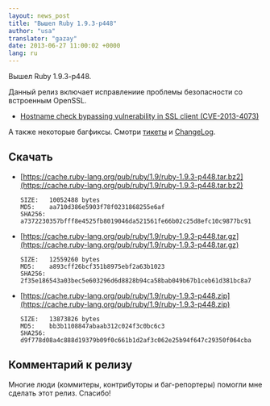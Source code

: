 ```yaml
---
layout: news_post
title: "Вышел Ruby 1.9.3-p448"
author: "usa"
translator: "gazay"
date: 2013-06-27 11:00:02 +0000
lang: ru
---
```


Вышел Ruby 1.9.3-p448.

Данный релиз включает исправлениие проблемы безопасности со встроенным
OpenSSL.

 * [Hostname check bypassing vulnerability in SSL client
   (CVE-2013-4073)](/ru/news/2013/06/27/hostname-check-bypassing-vulnerability-in-openssl-client-cve-2013-4073/)

А также некоторые багфиксы.
Смотри [тикеты](https://bugs.ruby-lang.org/projects/ruby-193/issues?set_filter=1&amp;status_id=5)
и [ChangeLog](https://svn.ruby-lang.org/repos/ruby/tags/v1_9_3_448/ChangeLog).

## Скачать

* [https://cache.ruby-lang.org/pub/ruby/1.9/ruby-1.9.3-p448.tar.bz2](https://cache.ruby-lang.org/pub/ruby/1.9/ruby-1.9.3-p448.tar.bz2)

      SIZE:   10052488 bytes
      MD5:    aa710d386e5903f78f0231868255e6af
      SHA256: a7372230357bfff8e4525fb8019046da521561fe66b02c25d8efc10c9877bc91

* [https://cache.ruby-lang.org/pub/ruby/1.9/ruby-1.9.3-p448.tar.gz](https://cache.ruby-lang.org/pub/ruby/1.9/ruby-1.9.3-p448.tar.gz)

      SIZE:   12559260 bytes
      MD5:    a893cff26bcf351b8975ebf2a63b1023
      SHA256: 2f35e186543a03bec5e603296d6d8828b94ca58bab049b67b1ceb61d381bc8a7

* [https://cache.ruby-lang.org/pub/ruby/1.9/ruby-1.9.3-p448.zip](https://cache.ruby-lang.org/pub/ruby/1.9/ruby-1.9.3-p448.zip)

      SIZE:   13873826 bytes
      MD5:    bb3b1108847abaab312c024f3c0bc6c3
      SHA256: d9f778d08a4c888d19379b09f0c661b1d2af3c062e25b94f647c29350f064cba

## Комментарий к релизу

Многие люди (коммитеры, контрибуторы и баг-репортеры) помогли мне
сделать этот релиз.
Спасибо!
